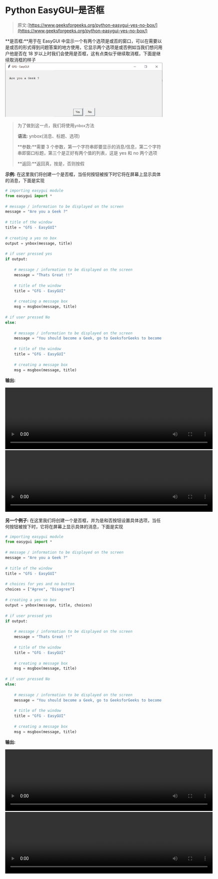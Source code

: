 # Python EasyGUI–是否框

> 原文:[https://www.geeksforgeeks.org/python-easygui-yes-no-box/](https://www.geeksforgeeks.org/python-easygui-yes-no-box/)

**是否框:**用于在 EasyGUI 中显示一个有两个选项是或否的窗口，可以在需要以是或否的形式得到问题答案的地方使用，它显示两个选项是或否例如当我们想问用户他是否在 18 岁以上时我们会使用是否框，这有点类似于继续取消框，下面是继续取消框的样子
![](img/249238dc067f485b39b53ab5291addf8.png)

> 为了做到这一点，我们将使用`ynbox`方法
> 
> **语法:** ynbox(消息、标题、选项)
> 
> **参数:**需要 3 个参数，第一个字符串即要显示的消息/信息，第二个字符串即窗口标题，第三个是正好有两个值的列表，这是 yes 和 no 两个选项
> 
> **返回:**返回真，按是，否则按假

**示例:**
在这里我们将创建一个是否框，当任何按钮被按下时它将在屏幕上显示具体的消息，下面是实现

```py
# importing easygui module
from easygui import *

# message / information to be displayed on the screen
message = "Are you a Geek ?"

# title of the window
title = "GfG - EasyGUI"

# creating a yes no box
output = ynbox(message, title)

# if user pressed yes
if output:

    # message / information to be displayed on the screen
    message = "Thats Great !!"

    # title of the window
    title = "GfG - EasyGUI"

    # creating a message box
    msg = msgbox(message, title)

# if user pressed No
else:

    # message / information to be displayed on the screen
    message = "You should become a Geek, go to GeeksforGeeks to become one"

    # title of the window
    title = "GfG - EasyGUI"

    # creating a message box
    msg = msgbox(message, title)

```

**输出:**

<video class="wp-video-shortcode" id="video-479809-1" width="665" height="197" preload="metadata" controls=""><source type="video/mp4" src="https://media.geeksforgeeks.org/wp-content/uploads/20200903012108/GfG-EasyGUI-2020-09-03-01-20-35.mp4?_=1">[https://media.geeksforgeeks.org/wp-content/uploads/20200903012108/GfG-EasyGUI-2020-09-03-01-20-35.mp4](https://media.geeksforgeeks.org/wp-content/uploads/20200903012108/GfG-EasyGUI-2020-09-03-01-20-35.mp4)</video>
<video class="wp-video-shortcode" id="video-479809-2" width="665" height="197" preload="metadata" controls=""><source type="video/mp4" src="https://media.geeksforgeeks.org/wp-content/uploads/20200903012128/GfG-EasyGUI-2020-09-03-01-20-44.mp4?_=2">[https://media.geeksforgeeks.org/wp-content/uploads/20200903012128/GfG-EasyGUI-2020-09-03-01-20-44.mp4](https://media.geeksforgeeks.org/wp-content/uploads/20200903012128/GfG-EasyGUI-2020-09-03-01-20-44.mp4)</video>

**另一个例子:**
在这里我们将创建一个是否框，并为是和否按钮设置具体选项，当任何按钮被按下时，它将在屏幕上显示具体的消息，下面是实现

```py
# importing easygui module
from easygui import *

# message / information to be displayed on the screen
message = "Are you a Geek ?"

# title of the window
title = "GfG - EasyGUI"

# choices for yes and no button
choices = ["Agree", "Disagree"]

# creating a yes no box
output = ynbox(message, title, choices)

# if user pressed yes
if output:

    # message / information to be displayed on the screen
    message = "Thats Great !!"

    # title of the window
    title = "GfG - EasyGUI"

    # creating a message box
    msg = msgbox(message, title)

# if user pressed No
else:

    # message / information to be displayed on the screen
    message = "You should become a Geek, go to GeeksforGeeks to become one"

    # title of the window
    title = "GfG - EasyGUI"

    # creating a message box
    msg = msgbox(message, title)

```

**输出:**

<video class="wp-video-shortcode" id="video-479809-3" width="665" height="197" preload="metadata" controls=""><source type="video/mp4" src="https://media.geeksforgeeks.org/wp-content/uploads/20200903012322/GfG-EasyGUI-2020-09-03-01-22-59.mp4?_=3">[https://media.geeksforgeeks.org/wp-content/uploads/20200903012322/GfG-EasyGUI-2020-09-03-01-22-59.mp4](https://media.geeksforgeeks.org/wp-content/uploads/20200903012322/GfG-EasyGUI-2020-09-03-01-22-59.mp4)</video>
<video class="wp-video-shortcode" id="video-479809-4" width="665" height="197" preload="metadata" controls=""><source type="video/mp4" src="https://media.geeksforgeeks.org/wp-content/uploads/20200903012128/GfG-EasyGUI-2020-09-03-01-20-44.mp4?_=4">[https://media.geeksforgeeks.org/wp-content/uploads/20200903012128/GfG-EasyGUI-2020-09-03-01-20-44.mp4](https://media.geeksforgeeks.org/wp-content/uploads/20200903012128/GfG-EasyGUI-2020-09-03-01-20-44.mp4)</video>